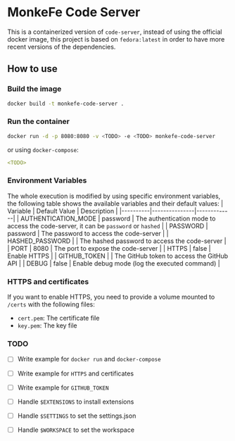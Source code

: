 # MonkeFe Code Server
This is a containerized version of `code-server`, instead of using the official docker image, this project is based on `fedora:latest` in order to have more recent versions of the dependencies.
## How to use
### Build the image
```bash
docker build -t monkefe-code-server .
```
### Run the container
```bash
docker run -d -p 8080:8080 -v <TODO> -e <TODO> monkefe-code-server
```
or using `docker-compose`:
```yaml
<TODO>
```
### Environment Variables
The whole execution is modified by using specific environment variables, the following table shows the available variables and their default values:
| Variable | Default Value | Description |
|----------|---------------|-------------|
| AUTHENTICATION_MODE | password | The authentication mode to access the code-server, it can be `password` or `hashed` |
| PASSWORD | password | The password to access the code-server |
| HASHED_PASSWORD | | The hashed password to access the code-server |
| PORT | 8080 | The port to expose the code-server |
| HTTPS | false | Enable HTTPS |
| GITHUB_TOKEN | | The GitHub token to access the GitHub API |
| DEBUG | false | Enable debug mode (log the executed command) |
### HTTPS and certificates
If you want to enable HTTPS, you need to provide a volume mounted to `/certs` with the following files:
- `cert.pem`: The certificate file
- `key.pem`: The key file
### TODO
- [ ] Write example for `docker run` and `docker-compose`
- [ ] Write example for `HTTPS` and certificates
- [ ] Write example for `GITHUB_TOKEN`
- [ ] Handle `$EXTENSIONS` to install extensions
- [ ] Handle `$SETTINGS` to set the settings.json
- [ ] Handle `$WORKSPACE` to set the workspace


